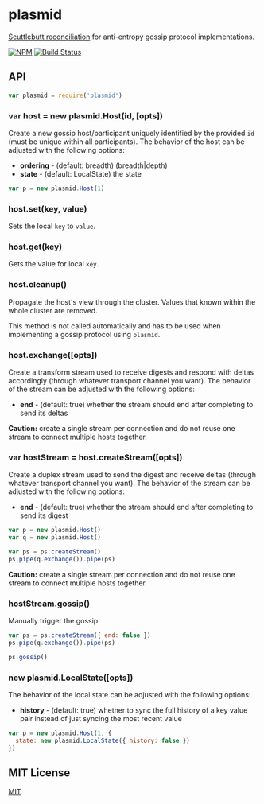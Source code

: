 # plasmid

[Scuttlebutt reconciliation](http://www.cs.cornell.edu/home/rvr/papers/flowgossip.pdf) for anti-entropy gossip protocol implementations.

[![NPM][npm]](https://npmjs.org/package/plasmid)
[![Build Status][travis]](http://travis-ci.org/rkusa/plasmid)

## API

```js
var plasmid = require('plasmid')
```

### var host = new plasmid.Host(id, [opts])

Create a new gossip host/participant uniquely identified by the provided `id` (must be unique within all participants). The behavior of the host can be adjusted with the following options:

- **ordering** - (default: breadth) (breadth|depth)
- **state** - (default: LocalState) the state

```js
var p = new plasmid.Host(1)
```

### host.set(key, value)

Sets the local `key` to `value`.

### host.get(key)

Gets the value for local `key`.

### host.cleanup()

Propagate the host's view through the cluster. Values that known within the whole cluster are removed.

This method is not called automatically and has to be used when implementing a gossip protocol using `plasmid`.

### host.exchange([opts])

Create a transform stream used to receive digests and respond with deltas accordingly (through whatever transport channel you want). The behavior of the stream can be adjusted with the following options:

- **end** - (default: true) whether the stream should end after completing to send its deltas

**Caution:** create a single stream per connection and do not reuse one stream to connect multiple hosts together.

### var hostStream = host.createStream([opts])

Create a duplex stream used to send the digest and receive deltas (through whatever transport channel you want). The behavior of the stream can be adjusted with the following options:

- **end** - (default: true) whether the stream should end after completing to send its digest

```js
var p = new plasmid.Host()
var q = new plasmid.Host()

var ps = ps.createStream()
ps.pipe(q.exchange()).pipe(ps)
```

**Caution:** create a single stream per connection and do not reuse one stream to connect multiple hosts together.

### hostStream.gossip()

Manually trigger the gossip.

```js
var ps = ps.createStream({ end: false })
ps.pipe(q.exchange()).pipe(ps)

ps.gossip()
```

### new plasmid.LocalState([opts])

The behavior of the local state can be adjusted with the following options:

- **history** - (default: true) whether to sync the full history of a key value pair instead of just syncing the most recent value

```js
var p = new plasmid.Host(1, {
  state: new plasmid.LocalState({ history: false })
})
```

## MIT License

[MIT](LICENSE)

[npm]: http://img.shields.io/npm/v/plasmid.svg?style=flat
[travis]: http://img.shields.io/travis/rkusa/plasmid.svg?style=flat
